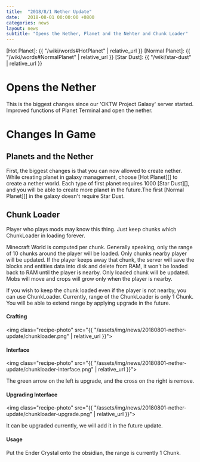 ```yaml
---
title:  "2018/8/1 Nether Update"
date:   2018-08-01 00:00:00 +0800
categories: news
layout: news
subtitle: "Opens the Nether, Planet and the Nehter and Chunk Loader"
---
```

[Hot Planet]: {{ "/wiki/words#HotPlanet" | relative_url }}
[Normal Planet]: {{ "/wiki/words#NormalPlanet" | relative_url }}
[Star Dust]: {{ "/wiki/star-dust" | relative_url }}

# Opens the Nether
This is the biggest changes since our 'OKTW Project Galaxy' server started.
Improved functions of Planet Terminal and open the nether.

# Changes In Game
## Planets and the Nether
First, the biggest changes is that you can now allowed to create nether. While creating planet in galaxy management, choose [Hot Planet][] to create a nether world.
Each type of first planet requires 1000 [Star Dust][], and you will be able to create more planet in the future.The first [Normal Planet][] in the galaxy doesn't require Star Dust.

## Chunk Loader
Player who plays mods may know this thing. Just keep chunks which ChunkLoader in loading forever.

Minecraft World is computed per chunk. Generally speaking, only the range of 10 chunks around the player will be loaded.
Only chunks nearby player will be updated. If the player keeps away that chunk, the server will save the blocks and entities data into disk and delete from RAM, it won't be loaded back to RAM until the player is nearby.
Only loaded chunk will be updated. Mobs will move and crops will grow only when the player is nearby.

If you wish to keep the chunk loaded even if the player is not nearby, you can use ChunkLoader.
Currently, range of the ChunkLoader is only 1 Chunk. You will be able to extend range by applying upgrade in the future.

#### Crafting

<img class="recipe-photo" src="{{ "/assets/img/news/20180801-nether-update/chunkloader.png" | relative_url }}">

#### Interface

<img class="recipe-photo" src="{{ "/assets/img/news/20180801-nether-update/chunkloader-interface.png" | relative_url }}">

The green arrow on the left is upgrade, and the cross on the right is remove.

#### Upgrading Interface

<img class="recipe-photo" src="{{ "/assets/img/news/20180801-nether-update/chunkloader-upgrade.png" | relative_url }}">

It can be upgraded currently, we will add it in the future update.

#### Usage

Put the Ender Crystal onto the obsidian, the range is currently 1 Chunk.

